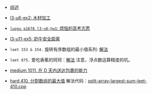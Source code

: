 

- [综述](二分搜索最佳-综述.md)

- [l3-u6-ex2: 木材加工](二分搜索最佳例题-L3-06-木材加工.md)
- [`luogu p1678`, `l3-u6-hw1`: 烦恼的高考志愿](luogu-p1678-高考志愿.md)
- [l3-u11-ex5: 奶牛安全距离](二分搜索最佳例题-L3-11-奶牛安全距离.md)

- `leet 153 & 154.` 旋转有序数组的最小值系列: [解法](二分搜索最佳例题-leet-153-154-旋转数组两题.md)
- `leet 875.` 爱吃香蕉的珂珂：[解法](leet-875-爱吃香蕉的珂珂.md) 注意，浮点数运算精度的坑。
- [medium 1011. 在 D 天内送达包裹的能力](https://leetcode.cn/problems/capacity-to-ship-packages-within-d-days/)
- [hard 410. 分割数组的最大值](https://leetcode.cn/problems/split-array-largest-sum/) 解法代码：[split-array-largest-sum-leet-410.cpp](code/split-array-largest-sum-leet-410.cpp)
